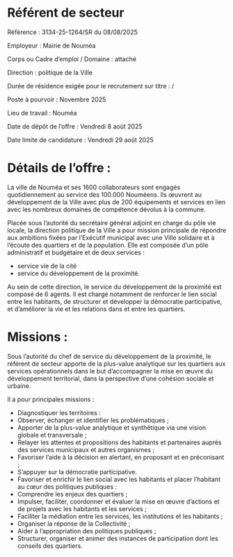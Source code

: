 
# Référent de secteur

Référence : 3134-25-1264/SR du 08/08/2025

Employeur : Mairie de Nouméa

Corps ou Cadre d’emploi / Domaine : attaché

Direction : politique de la Ville

Durée de résidence exigée pour le recrutement sur titre : /

Poste à pourvoir : Novembre 2025

Lieu de travail : Nouméa

Date de dépôt de l’offre : Vendredi 8 août 2025

Date limite de candidature : Vendredi 29 août 2025

# Détails de l’offre :

La ville de Nouméa et ses 1600 collaborateurs sont engagés quotidiennement au service des 100.000 Nouméens. Ils œuvrent au développement de la Ville avec plus de 200 équipements et services en lien avec les nombreux domaines de compétence dévolus à la commune.

Placée sous l’autorité du secrétaire général adjoint en charge du pôle vie locale, la direction politique de la Ville a pour mission principale de répondre aux ambitions fixées par l’Exécutif municipal avec une Ville solidaire et à l’écoute des quartiers et de la population. Elle est composée d’un pôle administratif et budgétaire et de deux services :

- service vie de la cité
- service du développement de la proximité.

Au sein de cette direction, le service du développement de la proximité est composé de 6 agents. Il est chargé notamment de renforcer le lien social entre les habitants, de structurer et développer la démocratie participative, et d’améliorer la vie et les relations dans et entre les quartiers.

# Missions :

Sous l’autorité du chef de service du développement de la proximité, le référent de secteur apporte de la plus-value analytique sur les quartiers aux services opérationnels dans le but d’accompagner la mise en œuvre du développement territorial, dans la perspective d’une cohésion sociale et urbaine.

Il a pour principales missions :

- Diagnostiquer les territoires :
- Observer, échanger et identifier les problématiques ;
- Apporter de la plus-value analytique et synthétique via une vision globale et transversale ;
- Relayer les attentes et propositions des habitants et partenaires auprès des services municipaux et autres organismes ;
- Favoriser l’aide à la décision en alertant, en proposant et en préconisant ;
- S’appuyer sur la démocratie participative.
- Favoriser et enrichir le lien social avec les habitants et placer l’habitant au cœur des politiques publiques :
- Comprendre les enjeux des quartiers ;
- Impulser, faciliter, coordonner et évaluer la mise en œuvre d’actions et de projets avec les habitants et les services ;
- Faciliter la médiation entre les services, les institutions et les habitants ;
- Organiser la réponse de la Collectivité ;
- Aider à l’appropriation des politiques publiques ;
- Structurer, organiser et animer des instances de participation dont les conseils des quartiers.
